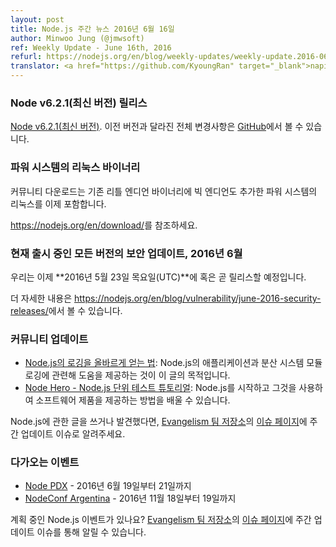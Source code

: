 ```yaml
---
layout: post
title: Node.js 주간 뉴스 2016년 6월 16일
author: Minwoo Jung (@jmwsoft)
ref: Weekly Update - June 16th, 2016
refurl: https://nodejs.org/en/blog/weekly-updates/weekly-update.2016-06-16/
translator: <a href="https://github.com/KyoungRan" target="_blank">napiera</a>
---
```


<!--
### Node v6.2.1 (Current) Release

[Node v6.2.1 (Current)](https://nodejs.org/en/blog/release/v6.2.1/). Complete changelog from previous releases can be found [on GitHub](https://github.com/nodejs/node/blob/master/CHANGELOG.md).

### Binaries for Linux on Power Systems

Community downloads now include binaries for Linux on Power Systems with big endian in addition to the existing little endian binaries.

See https://nodejs.org/en/download/.

### Security updates for all active release lines, June 2016

We now intend to make releases available on or soon after **Thursday, the 23rd of June, 2016, UTC**.

See https://nodejs.org/en/blog/vulnerability/june-2016-security-releases/ for more information.

### Community Updates

* [How to Get Node.js Logging Right](https://blog.risingstack.com/node-js-logging-tutorial/): The aim of this article is to provide help with logging in Node.js modules, applications and distributed systems
* [Node Hero - Node.js Unit Testing Tutorial](https://blog.risingstack.com/node-hero-node-js-unit-testing-tutorial/): you can learn how to get started with Node.js and deliver software products using it.
If you have spotted or written something about Node.js, do come over to our [Evangelism team repo](https://github.com/nodejs/evangelism) and suggest it on the [Issues page](https://github.com/nodejs/evangelism/issues), specifically the Weekly Updates issue.

### Upcoming Events

* [Node PDX](http://nodepdx.org) - June 19-21st, 2016
* [NodeConf Argentina](https://2016.nodeconf.com.ar) - 18 - 19th November, 2016

Have an event about Node.js coming up? You can put your events here through the [Evangelism team repo](https://github.com/nodejs/evangelism) and announce it in the [Issues page](https://github.com/nodejs/evangelism/issues), specifically the Weekly Updates issue.
-->

### Node v6.2.1(최신 버전) 릴리스

[Node v6.2.1(최신 버전)](https://nodejs.org/en/blog/release/v6.2.1/). 이전 버전과 달라진 전체 변경사항은 [GitHub](https://github.com/nodejs/node/blob/master/CHANGELOG.md)에서 볼 수 있습니다.

### 파워 시스템의 리눅스 바이너리

커뮤니티 다운로드는 기존 리틀 엔디언 바이너리에 빅 엔디언도 추가한 파워 시스템의 리눅스를 이제 포함합니다. 

<https://nodejs.org/en/download/>를 참조하세요.

### 현재 출시 중인 모든 버전의 보안 업데이트, 2016년 6월

우리는 이제 **2016년 5월 23일 목요일(UTC)**에 혹은 곧 릴리스할 예정입니다.

더 자세한 내용은 <https://nodejs.org/en/blog/vulnerability/june-2016-security-releases/>에서 볼 수 있습니다.

### 커뮤니티 업데이트

* [Node.js의 로깅을 올바르게 얻는 법](https://blog.risingstack.com/node-js-logging-tutorial/): Node.js의 애플리케이션과 분산 시스템 모듈 로깅에 관련해 도움을 제공하는 것이 이 글의 목적입니다.
* [Node Hero - Node.js 단위 테스트 튜토리얼](https://blog.risingstack.com/node-hero-node-js-unit-testing-tutorial/): Node.js를 시작하고 그것을 사용하여 소프트웨어 제품을 제공하는 방법을 배울 수 있습니다.

Node.js에 관한 글을 쓰거나 발견했다면, [Evangelism 팀 저장소](https://github.com/nodejs/evangelism)의 [이슈 페이지](https://github.com/nodejs/evangelism/issues)에 주간 업데이트 이슈로 알려주세요.

### 다가오는 이벤트

* [Node PDX](http://nodepdx.org) - 2016년 6월 19일부터 21일까지
* [NodeConf Argentina](https://2016.nodeconf.com.ar) - 2016년 11월 18일부터 19일까지

계획 중인 Node.js 이벤트가 있나요? [Evangelism 팀 저장소](https://github.com/nodejs/evangelism)의 [이슈 페이지](https://github.com/nodejs/evangelism/issues)에 주간 업데이트 이슈를 통해 알릴 수 있습니다.
